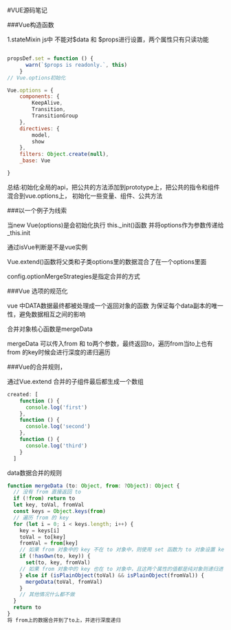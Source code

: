 #VUE源码笔记

###Vue构造函数

1.stateMixin js中
不能对$data 和 $props进行设置，两个属性只有只读功能

```js

propsDef.set = function () {
      warn(`$props is readonly.`, this)
    }
// Vue.options初始化 

Vue.options = {
	components: {
		KeepAlive,
		Transition,
		TransitionGroup
	},
	directives: {
		model,
		show
	},
	filters: Object.create(null),
	_base: Vue

}

```

总结:初始化全局的api，把公共的方法添加到prototype上，把公共的指令和组件混合到vue.options上，
初始化一些变量、组件、公共方法

###以一个例子为线索

当new Vue(options)是会初始化执行 this._init()函数 并将options作为参数传递给_this.init

通过isVue判断是不是vue实例

Vue.extend()函数将父类和子类options里的数据混合了在一个options里面

config.optionMergeStrategies是指定合并的方式


###Vue 选项的规范化

vue 中DATA数据最终都被处理成一个返回对象的函数
为保证每个data副本的唯一性，避免数据相互之间的影响

合并对象核心函数是mergeData

mergeData 可以传入from 和 to两个参数，最终返回to，遍历from当to上也有from 的key时候会进行深度的递归遍历

###Vue的合并规则，

通过Vue.extend 合并的子组件最后都生成一个数组

```js
created: [
    function () {
      console.log('first')
    },
    function () {
      console.log('second')
    },
    function () {
      console.log('third')
    }
  ]
```
data数据合并的规则

```js
function mergeData (to: Object, from: ?Object): Object {
  // 没有 from 直接返回 to
  if (!from) return to
  let key, toVal, fromVal
  const keys = Object.keys(from)
  // 遍历 from 的 key
  for (let i = 0; i < keys.length; i++) {
    key = keys[i]
    toVal = to[key]
    fromVal = from[key]
    // 如果 from 对象中的 key 不在 to 对象中，则使用 set 函数为 to 对象设置 key 及相应的值
    if (!hasOwn(to, key)) {
      set(to, key, fromVal)
    // 如果 from 对象中的 key 也在 to 对象中，且这两个属性的值都是纯对象则递归进行深度合并
    } else if (isPlainObject(toVal) && isPlainObject(fromVal)) {
      mergeData(toVal, fromVal)
    }
    // 其他情况什么都不做
  }
  return to
}
将 from上的数据合并到了to上，并进行深度递归

```